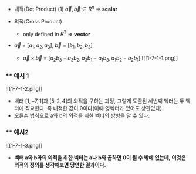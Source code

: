- 내적(Dot Product)
	(1) $\vec{a}, \vec{b} \in R^n$ => **scalar**
- 외적(Cross Product)
	- only defined in $R^3$ => **vector**

- $\vec{a}$ = $[a_1, a_2, a_3]$, $\vec{b}$ = $[b_1, b_2, b_3]$
	- $\vec{a}\times\vec{b}$ = $[a_2b_3 - a_3b_2, a_3b_1 - a_1b_3, a_1b_2 - a_2 b_1]$ 
![[1-7-1-1.png]]

### ** 예시 1
![[1-7-1-2.png]]
- 벡터 $[1, -7, 1]$과 $[5,2,4]$의 외적을 구하는 과정, 그렇게 도출된 세번째 벡터는 두 벡터에 직교한다. 즉 내적한 값이 0이다(이때 영벡터가 있어도 상관없다).
- 오른손 법칙으로 a와 b의 외적을 취한 벡터의 방향을 알 수 있다.

### ** 예시2
![[1-7-1-3.png]]
- **벡터 a와 b와의 외적을 취한 벡터는 a나 b와 곱하면 0이 될 수 밖에 없는데, 이것은 외적의 정의를 생각해보면 당연한 결과이다.**